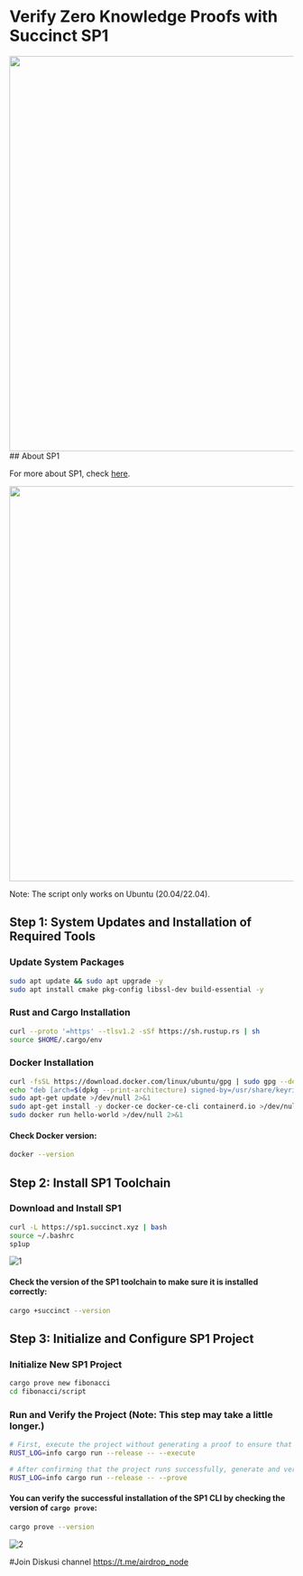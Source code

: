 # Verify Zero Knowledge Proofs with Succinct SP1

<img src="https://app.ashbyhq.com/api/images/org-theme-wordmark/b045220d-46fa-4dd2-9364-ea30bc7bb174/81de4234-5c9f-40cf-8566-4324fd3a42f4.png" width="700"/>
## About SP1

For more about SP1, check [here](https://docs.succinct.xyz/introduction.html).


<img src="https://docs.succinct.xyz/sp1.png" width="700"/>

Note: The script only works on Ubuntu (20.04/22.04). 


## Step 1: System Updates and Installation of Required Tools

### Update System Packages
```bash
sudo apt update && sudo apt upgrade -y
sudo apt install cmake pkg-config libssl-dev build-essential -y
```

### Rust and Cargo Installation
```bash
curl --proto '=https' --tlsv1.2 -sSf https://sh.rustup.rs | sh
source $HOME/.cargo/env
```

### Docker Installation
```bash
curl -fsSL https://download.docker.com/linux/ubuntu/gpg | sudo gpg --dearmor -o /usr/share/keyrings/docker-archive-keyring.gpg
echo "deb [arch=$(dpkg --print-architecture) signed-by=/usr/share/keyrings/docker-archive-keyring.gpg] https://download.docker.com/linux/ubuntu $(lsb_release -cs) stable" | sudo tee /etc/apt/sources.list.d/docker.list > /dev/null
sudo apt-get update >/dev/null 2>&1
sudo apt-get install -y docker-ce docker-ce-cli containerd.io >/dev/null 2>&1
sudo docker run hello-world >/dev/null 2>&1
```
#### Check Docker version:
```bash
docker --version
```

## Step 2: Install SP1 Toolchain

### Download and Install SP1 
```bash
curl -L https://sp1.succinct.xyz | bash
source ~/.bashrc
sp1up
```

![1](https://github.com/user-attachments/assets/394f0326-56a0-4b78-928d-da591125d72a)


#### Check the version of the SP1 toolchain to make sure it is installed correctly:
```bash
cargo +succinct --version
```

## Step 3: Initialize and Configure SP1 Project

### Initialize New SP1 Project
```bash
cargo prove new fibonacci
cd fibonacci/script
```

### Run and Verify the Project (Note: This step may take a little longer.)
```bash
# First, execute the project without generating a proof to ensure that everything is set up correctly:
RUST_LOG=info cargo run --release -- --execute

# After confirming that the project runs successfully, generate and verify ZK proof:
RUST_LOG=info cargo run --release -- --prove
```

#### You can verify the successful installation of the SP1 CLI by checking the version of `cargo prove`:
```bash
cargo prove --version
```
![2](https://github.com/user-attachments/assets/c5a7d96a-779d-4669-b768-8f46906469ef)

#Join Diskusi channel
https://t.me/airdrop_node


